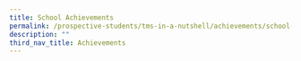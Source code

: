 ```yaml
---
title: School Achievements
permalink: /prospective-students/tms-in-a-nutshell/achievements/school-achievements/
description: ""
third_nav_title: Achievements
---
```

